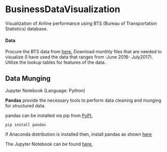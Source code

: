 # BusinessDataVisualization
Visualization of Airline performance using BTS (Bureau of Transportation Statistics) database.

#### Data 
Procure the BTS data from [here.](https://www.transtats.bts.gov/DL_SelectFields.asp?Table_ID=236&DB_Short_Name=On-Time)
Download monthly files that are needed to visualize (I have used the data that ranges from :June 2016- July2017). Utilize the lookup tables for features of the data. 

## Data Munging
Jupyter Notebook (Language: Python)

**Pandas** provide the necessary tools to perform data cleaning and munging for structured data. 

pandas can be installed via pip from [PyPI.](https://pypi.org/project/pandas/)

`pip install pandas`

If Anaconda distribution is installed then, install pandas as shown [here](https://docs.anaconda.com/anaconda/navigator/tutorials/pandas/)

The Jupyter Notebook can be found [here.](https://github.com/pavannaik3009/BusinessDataVisualization/blob/master/DataMunging.ipynb)
